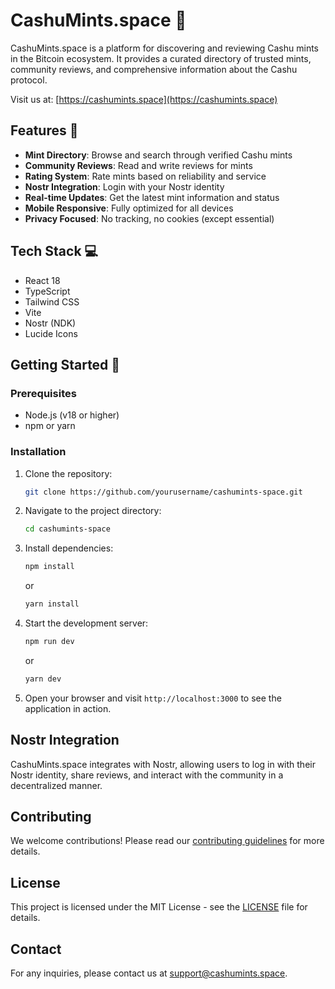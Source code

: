 # CashuMints.space 🌟

CashuMints.space is a platform for discovering and reviewing Cashu mints in the Bitcoin ecosystem. It provides a curated directory of trusted mints, community reviews, and comprehensive information about the Cashu protocol.

Visit us at: [https://cashumints.space](https://cashumints.space)

## Features 🚀

- **Mint Directory**: Browse and search through verified Cashu mints
- **Community Reviews**: Read and write reviews for mints
- **Rating System**: Rate mints based on reliability and service
- **Nostr Integration**: Login with your Nostr identity
- **Real-time Updates**: Get the latest mint information and status
- **Mobile Responsive**: Fully optimized for all devices
- **Privacy Focused**: No tracking, no cookies (except essential)

## Tech Stack 💻

- React 18
- TypeScript
- Tailwind CSS
- Vite
- Nostr (NDK)
- Lucide Icons

## Getting Started 🏁

### Prerequisites

- Node.js (v18 or higher)
- npm or yarn

### Installation

1. Clone the repository:
   ```bash
   git clone https://github.com/yourusername/cashumints-space.git
   ```
2. Navigate to the project directory:
   ```bash
   cd cashumints-space
   ```
3. Install dependencies:
   ```bash
   npm install
   ```
   or
   ```bash
   yarn install
   ```

4. Start the development server:
   ```bash
   npm run dev
   ```
   or
   ```bash
   yarn dev
   ```

5. Open your browser and visit `http://localhost:3000` to see the application in action.

## Nostr Integration

CashuMints.space integrates with Nostr, allowing users to log in with their Nostr identity, share reviews, and interact with the community in a decentralized manner.

## Contributing

We welcome contributions! Please read our [contributing guidelines](CONTRIBUTING.md) for more details.

## License

This project is licensed under the MIT License - see the [LICENSE](LICENSE) file for details.

## Contact

For any inquiries, please contact us at [support@cashumints.space](mailto:support@cashumints.space).